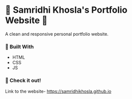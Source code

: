 # 🌟 Samridhi Khosla's Portfolio Website 🌟

A clean and responsive personal portfolio website.

### 🔧 Built With
- HTML
- CSS
- JS

### 🚀 Check it out!
Link to the website- https://samridhikhosla.github.io
